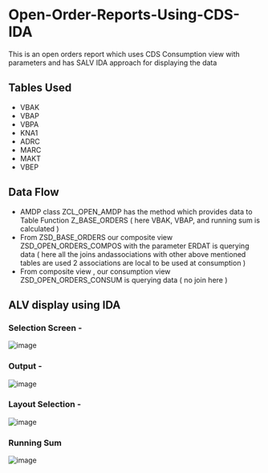 # Open-Order-Reports-Using-CDS-IDA
This is an open orders report which uses CDS Consumption view with parameters and has SALV IDA approach for displaying the data

## Tables Used 

* VBAK
* VBAP
* VBPA
* KNA1
* ADRC
* MARC
* MAKT
* VBEP

## Data Flow 

* AMDP class ZCL_OPEN_AMDP has the method which provides data to Table Function Z_BASE_ORDERS ( here VBAK, VBAP, and running sum is calculated )
* From ZSD_BASE_ORDERS our composite view ZSD_OPEN_ORDERS_COMPOS with the parameter ERDAT is querying data ( here all the joins andassociations with other above mentioned
  tables are used 2 associations are local to be used at consumption )
* From composite view , our consumption view ZSD_OPEN_ORDERS_CONSUM is querying data ( no join here )

## ALV display using IDA 

### Selection Screen - 

![image](https://github.com/user-attachments/assets/319a7ee6-6080-4bbe-91bb-8f918b247d5a)

### Output - 

![image](https://github.com/user-attachments/assets/136cab74-1232-4573-ac88-1709844acad6)

### Layout Selection - 

![image](https://github.com/user-attachments/assets/4cd2cf04-0de6-4197-9509-a946ee282ba4)

### Running Sum
![image](https://github.com/user-attachments/assets/c23b4e9e-53e3-4031-8ba9-c67f8c7e1475)
